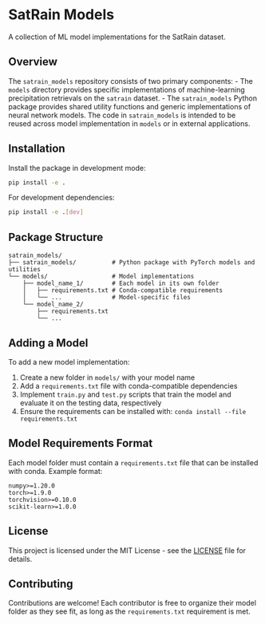 # SatRain Models

A collection of ML model implementations for the SatRain dataset.

## Overview

The ``satrain_models`` repository consists of two primary components:
    - The ``models`` directory provides specific implementations of machine-learning precipitation retrievals on the ``satrain`` dataset.
    - The ``satrain_models`` Python package provides shared utility functions and generic implementations of neural network models. The code in ``satrain_models`` is intended to be reused across model implementation in ``models`` or in external applications.


## Installation

Install the package in development mode:

```bash
pip install -e .
```

For development dependencies:

```bash
pip install -e .[dev]
```

## Package Structure

```
satrain_models/
├── satrain_models/          # Python package with PyTorch models and utilities
└── models/                  # Model implementations
    ├── model_name_1/        # Each model in its own folder
    │   ├── requirements.txt # Conda-compatible requirements
    │   └── ...              # Model-specific files
    └── model_name_2/
        ├── requirements.txt
        └── ...
```

## Adding a Model

To add a new model implementation:

1. Create a new folder in `models/` with your model name
2. Add a `requirements.txt` file with conda-compatible dependencies
3. Implement ``train.py`` and ``test.py`` scripts that train the model and evaluate it on the testing data, respectively
4. Ensure the requirements can be installed with: `conda install --file requirements.txt`

## Model Requirements Format

Each model folder must contain a `requirements.txt` file that can be installed with conda. Example format:

```
numpy>=1.20.0
torch>=1.9.0
torchvision>=0.10.0
scikit-learn>=1.0.0
```

## License

This project is licensed under the MIT License - see the [LICENSE](LICENSE) file for details.

## Contributing

Contributions are welcome! Each contributor is free to organize their model folder as they see fit, as long as the `requirements.txt` requirement is met.
